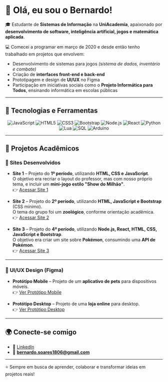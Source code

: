 # 👋 Olá, eu sou o Bernardo!

🎓 Estudante de **Sistemas de Informação** na **UniAcademia**, apaixonado por **desenvolvimento de software, inteligência artificial, jogos e matemática aplicada**.  

💻 Comecei a programar em março de 2020 e desde então tenho trabalhado em projetos que envolvem:  
- Desenvolvimento de sistemas para jogos *(sistema de dados, inventário e combate)*  
- Criação de **interfaces front-end e back-end**  
- Prototipagem e design de **UI/UX** no Figma  
- Participação em iniciativas sociais como o **Projeto Informática para Todos**, ensinando informática em escolas públicas  

---

## 🚀 Tecnologias e Ferramentas
<div align="center">

![JavaScript](https://img.shields.io/badge/-JavaScript-000?&logo=JavaScript)
![HTML5](https://img.shields.io/badge/-HTML5-000?&logo=html5)
![CSS3](https://img.shields.io/badge/-CSS3-000?&logo=css3)
![Bootstrap](https://img.shields.io/badge/-Bootstrap-000?&logo=bootstrap)
![Node.js](https://img.shields.io/badge/-Node.js-000?&logo=node.js)
![React](https://img.shields.io/badge/-React-000?&logo=react)
![Python](https://img.shields.io/badge/-Python-000?&logo=python)
![Lua](https://img.shields.io/badge/-Lua-000?&logo=lua)
![SQL](https://img.shields.io/badge/-SQL-000?&logo=mysql)
![Arduino](https://img.shields.io/badge/-Arduino-000?&logo=arduino)

</div>

---

## 📂 Projetos Acadêmicos

### 🔗 **Sites Desenvolvidos**
- **Site 1** – Projeto do **1º período**, utilizando **HTML, CSS e JavaScript**.  
  O objetivo era recriar o layout do professor, mas com nosso próprio tema, e incluir um **mini-jogo estilo "Show do Milhão"**.  
  👉 [Acessar Site 1](https://bernardo1806.github.io/DesWeb_TrabalhoFinal)  

- **Site 2** – Projeto do **2º período**, utilizando **HTML, JavaScript e Bootstrap** (CSS mínimo).  
  O tema do grupo foi um **zoológico**, conforme orientação acadêmica.  
  👉 [Acessar Site 2](https://trabalho-site-zoologico.vercel.app)  

- **Site 3** – Projeto do **4º período**, utilizando **Node.js, React, HTML, CSS, JavaScript e Bootstrap**.  
  O objetivo era criar um site sobre **Pokémon**, consumindo uma **API de Pokémon**.  
  👉 [Acessar Site 3](https://bernardo1806.github.io/FrontEnd_Final)  

---

### 🎨 **UI/UX Design (Figma)**
- **Protótipo Mobile** – Projeto de um **aplicativo de pets** para dispositivos móveis.  
  👉 [Ver Protótipo Mobile](https://www.figma.com/proto/ivxGOhIdDzbtYc058lyqcE/Auq-Mia?node-id=2-54&p=f&t=u9i9BjnPdgzmwo26-0&scaling=min-zoom&content-scaling=fixed&page-id=0%3A1&starting-point-node-id=2%3A54)  

- **Protótipo Desktop** – Projeto de uma **loja online** para desktop.  
  👉 [Ver Protótipo Desktop](https://www.figma.com/proto/1uI9gjipoCERk3ZAufIQpc/Fazendo-Trabalho?node-id=253-579)  

---

## 🌍 Conecte-se comigo
- 💼 [LinkedIn](https://www.linkedin.com/in/bernardo-soares-machado-3a9835381)  
- 📧 **bernardo.soares1806@gmail.com**

---

⭐ Sempre em busca de aprender, colaborar e transformar ideias em projetos reais!
